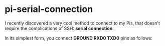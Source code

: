 # pi-serial-connection

I recently discovered a very cool method to connect to my Pis, that doesn't require the complications of SSH: **serial connection**.

In its simplest form, you connect **GROUND RXD0 TXD0** pins as follows:

